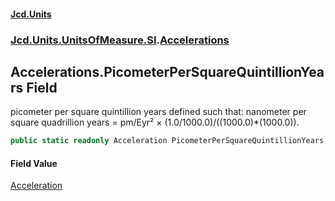 #### [Jcd.Units](index.md 'index')
### [Jcd.Units.UnitsOfMeasure.SI](Jcd.Units.UnitsOfMeasure.SI.md 'Jcd.Units.UnitsOfMeasure.SI').[Accelerations](Accelerations.md 'Jcd.Units.UnitsOfMeasure.SI.Accelerations')

## Accelerations.PicometerPerSquareQuintillionYears Field

picometer per square quintillion years defined such that: nanometer per square quadrillion years = pm/Eyr² × (1.0/1000.0)/((1000.0)*(1000.0)).

```csharp
public static readonly Acceleration PicometerPerSquareQuintillionYears;
```

#### Field Value
[Acceleration](Acceleration.md 'Jcd.Units.UnitTypes.Acceleration')